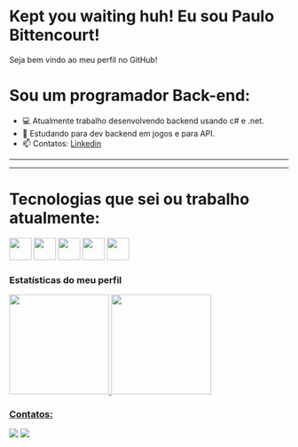<p align="center">
<!--   <img width="30px" src="https://github.com/SatYu26/SatYu26/raw/master/Assets/Hi.gif" /> -->
  <h1>Kept you waiting huh! Eu sou Paulo Bittencourt! </h1>
<!--   <img align="right" alt="GIF" height="160px" src="https://octodex.github.com/images/daftpunktocat-guy.gif" /> -->
</p> 
Seja bem vindo ao meu perfil no GitHub!

<!-- <img align="right" alt="GIF" height="160px" src="https://us.v-cdn.net/6025736/uploads/editor/y4/1ylpd3npaw60.gif" /> -->

# Sou um programador Back-end:
- 💻 Atualmente trabalho desenvolvendo backend usando c# e .net.  
- 📜 Estudando para dev backend em jogos e para API.
- 📫 Contatos: [Linkedin](www.linkedin.com/in/paulombittencourt//)

---

<!-- <img align="right" alt="GIF" height="170px" src="https://media.giphy.com/media/J5B1Y8QZnzXXbLQIBu/giphy.gif" /> -->
---

# Tecnologias que sei ou trabalho atualmente:

<img src="https://cdn.jsdelivr.net/gh/devicons/devicon/icons/csharp/csharp-original.svg" width="40" height="40"/>
<img src="https://cdn.jsdelivr.net/gh/devicons/devicon/icons/photoshop/photoshop-plain.svg" width="40" height="40"/>
<img src="https://cdn.jsdelivr.net/gh/devicons/devicon/icons/python/python-original-wordmark.svg"  width="40" height="40"/>
<img src="https://cdn.jsdelivr.net/gh/devicons/devicon/icons/dotnetcore/dotnetcore-original.svg" width="40" height="40"/>
<img src="https://cdn.jsdelivr.net/gh/devicons/devicon/icons/premierepro/premierepro-original.svg" width="40" height="40"/>

### Estatísticas do meu perfil
<div>
<a href="https://github.com/PauloMBittencourt">
<img height="180em" src="https://github-readme-stats.vercel.app/api/top-langs/?username=amadeu100401&layout=compact&langs_count=7&theme=dracula"/>
<img height="180em" src="https://github-readme-stats.vercel.app/api?username=PauloMBittencourt&show_icons=true&theme=dracula&include_all_commits=true&count_private=true"/>
</div>

### Contatos:

<div>
<a href="https://www.instagram.com/paulobitt//" target="_blank"><img src="https://img.shields.io/badge/-Instagram-%23E4405F?style=for-the-badge&logo=instagram&logoColor=white" target="_blank"></a>
<a href = "mailto:paulohenriquebitt@gmail.com"><img src="https://img.shields.io/badge/Gmail-D14836?style=for-the-badge&logo=gmail&logoColor=white" target="_blank"></a>
